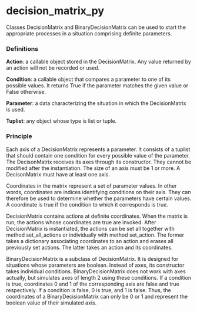 # decision_matrix_py

Classes DecisionMatrix and BinaryDecisionMatrix can be used to start the
appropriate processes in a situation comprising definite parameters.

### Definitions

**Action**: a callable object stored in the DecisionMatrix. Any value returned by
an action will not be recorded or used.

**Condition**: a callable object that compares a parameter to one of its possible
values. It returns True if the parameter matches the given value or False otherwise.

**Parameter**: a data characterizing the situation in which the DecisionMatrix
is used.

**Tuplist**: any object whose type is list or tuple.

### Principle

Each axis of a DecisionMatrix represents a parameter. It consists of a tuplist
that should contain one condition for every possible value of the parameter.
The DecisonMatrix receives its axes through its constructor. They cannot be
modified after the instantiation. The size of an axis must be 1 or more.
A DecisonMatrix must have at least one axis.

Coordinates in the matrix represent a set of parameter values. In other words,
coordinates are indices identifying conditions on their axis. They can therefore
be used to determine whether the parameters have certain values. A coordinate is
true if the condition to which it corresponds is true.

DecisionMatrix contains actions at definite coordinates. When the matrix is run,
the actions whose coordinates are true are invoked. After DecisionMatrix is
instantiated, the actions can be set all together with method set_all_actions
or individually with method set_action. The former takes a dictionary associating
coordinates to an action and erases all previously set actions. The latter takes
an action and its coordinates.

BinaryDecisionMatrix is a subclass of DecisionMatrix. It is designed for situations
whose parameters are boolean. Instead of axes, its constructor takes individual
conditions. BinaryDecisionMatrix does not work with axes actually, but simulates
axes of length 2 using these conditions. If a condition is true, coordinates 0
and 1 of the corresponding axis are false and true respectively. If a condition
is false, 0 is true, and 1 is false. Thus, the coordinates of a BinaryDecisionMatrix
can only be 0 or 1 and represent the boolean value of their simulated axis.